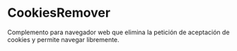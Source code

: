 # CookiesRemover
Complemento para navegador web que elimina la petición de aceptación de cookies y permite navegar libremente.
